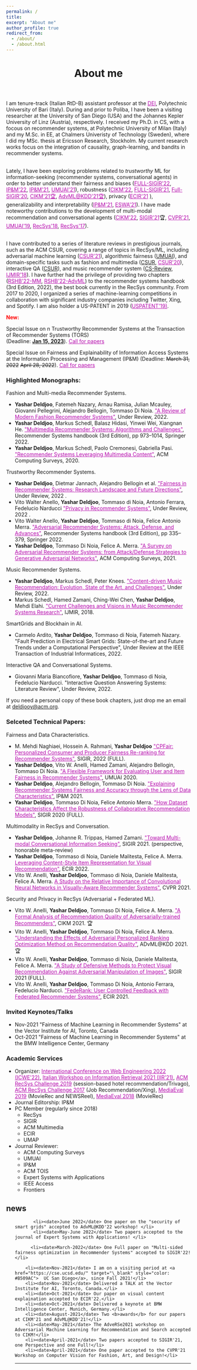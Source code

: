 ```yaml
---
permalink: /
title:
excerpt: "About me"
author_profile: true
redirect_from:
  - /about/
  - /about.html
---
```


<header class="post-header">
<h1 class="post-title">About me</h1>
</header>



<p> I am tenure-track (Italian RtD-B) assistant professor at the <a href="https://deipoliba.azurewebsites.net/en/department/" target="\_blank" style="color: #B509AC">DEI</a>, Polytechnic University of Bari (Italy). During and prior to Poliba, I have been a visiting researcher at the University of San Diego (USA) and the Johannes Kepler University of Linz (Austria), respectively. I received my Ph.D. in CS, with a focous on recommender systems, at Polytechnic University of Milan (Italy) and my M.Sc. in EE, at Chalmers Univeristy of Technology (Sweden), where I did my MSc. thesis at Ericsson Research, Stockholm.  My current research works focus on the integration of causality, graph-learning, and bandits in recommender systems. <br/> <br />
  
Lately, I have been exploring problems related to *trustworthy* ML for information-seeking (recommender systems, conversational agents) in order to better understand their fairness and biases (<a href="https://dl.acm.org/doi/10.1145/3477495.3531959" target="\_blank" style="color: #B509AC">FULL-SIGIR'22</a>, <a href="https://bit.ly/3fYmylr" target="\_blank" style="color: #B509AC">IP&M'22</a>, <a href="https://www.sciencedirect.com/science/article/pii/S0306457321001503?via%3Dihub" target="\_blank" style="color: #B509AC">IP&M'21</a>, <a href="https://link.springer.com/article/10.1007/s11257-020-09285-1" target="\_blank" style="color: #B509AC">UMUAI'21</a>), robustness (<a href="https://dl.acm.org/doi/10.1145/3511808.3557612" target="\_blank" style="color: #B509AC">CIKM'22</a>, <a href="https://doi.org/10.1145/3404835.3462848" target="\_blank" style="color: #B509AC">FULL-SIGIR'21</a>, <a href="https://doi.org/10.1145/3397271.3401046" target="\_blank" style="color: #B509AC">Full-SIGIR'20</a>, <a href="https://doi.org/10.1145/3459637.3482046" target="\_blank" style="color: #B509AC">CIKM'21🏆</a>, <a href="https://arxiv.org/abs/2107.13876" target="\_blank" style="color: #B509AC">AdvML@KDD'21🏆</a>), privacy (<a href="https://link.springer.com/chapter/10.1007/978-3-030-72113-8_3" target="\_blank" style="color: #B509AC">ECIR'21</a> ), generalizability and interpretability (<a href="https://www.sciencedirect.com/science/article/pii/S0306457321001503?via%3Dihub" target="\_blank" style="color: #B509AC">IP&M'21</a>, <a href="https://doi.org/10.1016/j.eswa.2022.118368" target="\_blank" style="color: #B509AC">ESWA'21</a>). I have made noteworthy contributions to the development of multi-modal recommendation and conversational agents (<a href="https://doi.org/10.1145/3511808.3557656" target="\_blank" style="color: #B509AC">CIKM'22</a>, <a href="https://doi.org/10.1145/3404835.3462806" target="\_blank" style="color: #B509AC">SIGIR'21</a>🏆,  <a href="https://doi.org/10.1109/CVPRW53098.2021.00445" target="\_blank" style="color: #B509AC">CVPR'21</a>,  <a href="https://doi.org/10.1007/s11257-019-09221-y" target="\_blank" style="color: #B509AC">UMUAI'19</a>, <a href="https://doi.org/10.1145/3240323.3240407" target="\_blank" style="color: #B509AC">RecSys'18</a>, <a href="https://doi.org/10.1145/3109859.3109908" target="\_blank" style="color: #B509AC">RecSys'17</a>). <br/> <br/>
  
   
  I have contributed to a series of literature reviews in prestigious journals, such as the ACM CSUR, covering a range of topics in RecSys/ML, including adversarial machine learning (<a href="https://dl.acm.org/doi/10.1145/3439729" target="\_blank" style="color: #B509AC">CSUR'21</a>), algorithmic fairness (<a href="https://arxiv.org/pdf/2205.11127.pdf" target="\_blank" style="color:">UMUAI</a>), and domain-specific tasks such as fashion and multimedia (<a href="https://arxiv.org/pdf/2202.02757.pdf" target="\_blank" style="color:">CSUR</a>, <a href="https://dl.acm.org/doi/10.1145/3407190" target="\_blank" style="color: #B509AC">CSUR'20</a>), interactive QA (<a href="https://arxiv.org/pdf/2209.01621.pdf" target="\_blank" style="color:">CSUR</a>), and music recommender system (<a href="https://arxiv.org/abs/2107.11803" target="\_blank" style="color:">CS-Review</a>, <a href="https://link.springer.com/article/10.1007/s13735-018-0154-2" target="\_blank" style="color: #B509AC">IJMIR'18</a>). I have further had the privilege of providing two chapters (<a href="https://link.springer.com/chapter/10.1007/978-1-0716-2197-4_25" target="\_blank" style="color: #B509AC">RSHB'22-MM</a>, <a href="https://link.springer.com/chapter/10.1007/978-1-0716-2197-4_9" target="\_blank" style="color: #B509AC">RSHB'22-AdvML</a>) to the recommender systems handbook (3rd Edition, 2022), the best book currently in the RecSys community. From 2017 to 2020, I organized a series of machine-learning competitions in collaboration with significant industry companies including Twitter, Xing, and Spotify. I am also holder a US-PATENT in 2019 (<a href="https://patentimages.storage.googleapis.com/7c/37/d4/c1c6a249bd3fa8/US10255503.pdf" target="\_blank" style="color: #B509AC">USPATENT'19)</a>.
</p>


<p style="color:red;"><b> New:</b></p> 

Special Issue on n Trustworthy Recommender Systems at the Transaction of Recommender Systems (TORS) <br> (Deadline: <ins><b>Jan 15, 2023</b></ins>). <a href="https://dl.acm.org/pb-assets/static_journal_pages/tors/pdf/TORS-SI-Trustworthy-Recommender-Systems-1659471050877.pdf" target="\_blank" style="color: #B509AC">Call for papers</a>


Special Issue on Fairness and Explainability of Information Access Systems at the Information Processing and Management (IP&M) (Deadline: <del>March 31, 2022</del> <del>April 28, 2022</del>). <a href="https://www.journals.elsevier.com/information-processing-and-management/call-for-papers/special-issue-on-fair-and-explainable-information-access-systems-for-social-good" target="\_blank" style="color: #B509AC">Call for papers</a>



<h3> Highlighted Monographs:</h3>
Fashion and Multi-media Recommender Systems.
<ul>
<li> <b>Yashar Deldjoo</b>, Fatemeh Nazary, Arnau Ramisa, Julian Mcauley, Giovanni Pellegrini, Alejandro Bellogin, Tommaso Di Noia. <a href="https://arxiv.org/pdf/2202.02757.pdf" style="color: #B509AC">"A Review of Modern Fashion Recommender Systems"</a>, Under Review, 2022. </li>  
<li> <b>Yashar Deldjoo</b>, Markus Schedl, Balasz Hidasi, Yinwei Wei, Xiangnan He. <a href="https://link.springer.com/chapter/10.1007/978-1-0716-2197-4_25" style="color: #B509AC">"Multimedia Recommender Systems: Algorithms and Challenges"</a>, Recommender Systems handbook (3rd Edition), pp 973–1014, Springer 2022. </li>
<li> <b>Yashar Deldjoo</b>, Markus Schedl, Paolo Cremonesi, Gabriella Pasi. <a href="https://dl.acm.org/doi/10.1145/3407190" style="color: #B509AC">"Recommender Systems Leveraging Multimedia Content"</a>, ACM Computing Surveys, 2020. </li>
 </ul>
 
Trustworthy Recommender Systems.
<ul>
  <li> <b>Yashar Deldjoo</b>, Dietmar Jannach,  Alejandro Bellogin et al. <a href="https://arxiv.org/pdf/2205.11127.pdf" style="color: #B509AC">"Fairness in Recommender Systems: Research Landscape and Future Directions"</a>, Under Review, 2022 .</li>
    <li> Vito Walter Anello, <b>Yashar Deldjoo</b>, Tommaso di Noia, Antonio Ferrara, Fedelucio Narducci <a href="" style="color: #B509AC">"Privacy in Recommender Systems"</a>, Under Review, 2022 .</li>
 <li> Vito Walter Anello, <b>Yashar Deldjoo</b>, Tommaso di Noia, Felice Antonio Merra. <a href="https://link.springer.com/chapter/10.1007/978-1-0716-2197-4_9" style="color: #B509AC">"Adversarial Recommender Systems: Attack, Defense, and Advances"</a>, Recommender Systems handbook (3rd Edition), pp 335–379, Springer 2022. </li> 
 <li> <b>Yashar Deldjoo</b>, Tommaso Di Noia, Felice A. Merra. <a href="https://dl.acm.org/doi/10.1145/3439729" style="color: #B509AC">"A Survey on Adversarial Recommender Systems: from Attack/Defense Strategies to Generative Adversarial Networks"</a>, ACM Computing Surveys, 2021.</li>

</ul>
  
Music Recommender Systems.
<ul>
     <li>  <b>Yashar Deldjoo</b>, Markus Schedl, Peter Knees. <a href="https://arxiv.org/pdf/2107.11803.pdf" style="color: #B509AC">"Content-driven Music Recommendation: Evolution, State of the Art, and Challenges"</a>, Under Review, 2022. </li>
  <li> Markus Schedl, Hamed Zamani, Ching-Wei Chen, <b>Yashar Deldjoo</b>, Mehdi Elahi. <a href="https://link.springer.com/article/10.1007/s13735-018-0154-2" style="color: #B509AC">"Current Challenges and Visions in Music Recommender Systems Research"</a>, IJMIR, 2018. </li>
  
 </ul>
 
 SmartGrids and Blockhain in AI.
 <ul>
<li> Carmelo Ardito, <b>Yashar Deldjoo</b>, Tommaso di Noia, Fatemeh Nazary. "Fault Prediction in Electrical Smart Grids: State-of-the-art and Future Trends under a Computational Perspective", Under Review at the IEEE Transaction of Industrial Informatices, 2022. </li>  
</ul>

Interactive QA and Conversational Systems.
  <ul>
     <li> Giovanni Maria Biancofiore, <b>Yashar Deldjoo</b>, Tommaso di Noia, Fedelucio Narducci. "Interactive Question Answering Systems: Literature Review", Under Review, 2022. </li> 
 </ul> 

If you need a personal copy of these book chapters, just drop me an email at deldjooy@acm.org.

<h3> Selceted Technical Papers:</h3>

Fairness and Data Characteristics.
<ul>
  <li> M. Mehdi Naghiaei, Hossein A. Rahmani, <b>Yashar Deldjoo</b> <a href="https://arxiv.org/pdf/2204.08085.pdf" style="color: #B509AC">"CPFair: Personalized Consumer and Producer Fairness Re-ranking for Recommender Systems"</a>, SIGIR, 2022 (FULL). </li>
   <li>  <b>Yashar Deldjoo</b>, Vito W. Anelli, Hamed Zamani, Alejandro Bellogin, Tommaso Di Noia. <a href="https://yasdel.github.io/files/UMUAI2020_FatRec__Deldjoo.pdf" style="color: #B509AC">"A Flexible Framework for Evaluating User and Item Fairness in Recommender Systems"</a>, UMUAI 2020. </li>
     <li>  <b>Yashar Deldjoo</b>, Alejandro Bellogin, Tommaso Di Noia. <a href="https://www.sciencedirect.com/science/article/pii/S0306457321001503" style="color: #B509AC">"Explaining Recommender Systems Fairness and Accuracy through the Lens of Data Characteristics"</a>, IP&M 2021. </li>
    <li>  <b>Yashar Deldjoo</b>, Tommaso Di Noia, Felice Antonio Merra. <a href="https://doi.org/10.1145/3397271.3401046" style="color: #B509AC">"How Dataset Characteristics Affect the Robustness of Collaborative Recommendation Models"</a>, SIGIR 2020 (FULL).  </li>
  </ul>
Multimodality in RecSys and Conversation.
  <ul>
<li> <b>Yashar Deldjoo</b>, Johanne R. Trippas, Hamed Zamani. <a href="https://yasdel.github.io/files/SIGIR_2021__Multi_Modal_Conversational_Information_Seeking.pdf" style="color: #B509AC">"Toward Multi-modal Conversational Information Seeking"</a>, SIGIR 2021. (perspective, honorable meta-review)</li>
        <li>  <b>Yashar Deldjoo</b>, Tommaso di Noia, Daniele Malitesta, Felice A. Merra. <a href="https://link.springer.com/chapter/10.1007/978-3-030-99739-7_10" style="color: #B509AC">Leveraging Content-Style Item Representation for Visual Recommendation"</a>, ECIR 2022. </li>
     <li>  Vito W. Anelli, <b>Yashar Deldjoo</b>, Tommaso di Noia, Daniele Malitesta, Felice A. Merra. <a href="https://openaccess.thecvf.com/content/CVPR2021W/CVFAD/html/Deldjoo_A_Study_on_the_Relative_Importance_of_Convolutional_Neural_Networks_CVPRW_2021_paper.html" style="color: #B509AC">A Study on the Relative Importance of Convolutional Neural Networks in Visually-Aware Recommender Systems"</a>, CVPR 2021. </li>
  </ul>
 Security and Privacy in RecSys (Adversarial + Federated ML).
  <ul>
   <li>  Vito W. Anelli,  <b>Yashar Deldjoo</b>, Tommaso Di Noia, Felice A. Merra. <a href="https://dl.acm.org/doi/abs/10.1145/3459637.3482046" style="color: #B509AC">"A Formal Analysis of Recommendation Quality of Adversarially-trained Recommenders"</a>, CIKM 2021. 🏆</li>
   <li>  Vito W. Anelli,  <b>Yashar Deldjoo</b>, Tommaso Di Noia, Felice A. Merra. <a href="https://arxiv.org/abs/2107.13876" style="color: #B509AC">"Understanding the Effects of Adversarial Personalized Ranking Optimization Method on Recommendation Quality"</a>, ADvML@KDD 2021. 🏆</li>
  <li>  Vito W. Anelli, <b>Yashar Deldjoo</b>, Tommaso di Noia, Daniele Malitesta, Felice A. Merra. <a href="https://yasdel.github.io/files/SIGIR2021b.pdf" style="color: #B509AC">"A Study of Defensive Methods to Protect Visual Recommendation Against Adversarial Manipulation of Images"</a>, SIGIR 2021 (FULL). </li>
  <li>  Vito W. Anelli, <b>Yashar Deldjoo</b>, Tommaso Di Noia, Antonio Ferrara, Fedelucio Narducci. <a href="https://link.springer.com/chapter/10.1007/978-3-030-72113-8_3" style="color: #B509AC">"FedeRank: User Controlled Feedback with Federated Recommender Systems"</a>, ECIR 2021.  </li>
</ul>

<h3>Invited Keynotes/Talks</h3>
<ul>
     <li><date>Nov-2021</date> "Fairness of Machine Learning in Recommender Systems" at the Vector Institute for AI, Toronto, Canada</li>
     <li><date>Oct-2021</date> "Fairness of Machine Learning in Recommender Systems" at the BMW Intelligence Center, Germany</li>
</ul>
<h3>Academic Services</h3>

<ul>
  <li> Organizer:  <a href="https://icwe2022.webengineering.org/organizing-committee/" style="color: #B509AC">International Conference on Web Engineering 2022 (ICWE'22)</a>, <a href="https://sisinflab.github.io/iir2021/organization/" style="color: #B509AC"> Italian Workshop on Information Retrieval 2021 (IIR'21)</a>, <a href="https://recsys.acm.org/recsys19/" style="color: #B509AC">ACM RecSys Challenge 2019</a> (session-based hotel recommendation/Trivago), <a href="https://recsys.acm.org/recsys17/challenge/" style="color: #B509AC">ACM RecSys Challenge 2017</a> (Job Recommendation/Xing), <a href="http://www.multimediaeval.org/mediaeval2019/mmrecsys/" style="color: #B509AC">MediaEval 2019</a> (MovieRec and NEWSReel), <a href="http://www.multimediaeval.org/mediaeval2018/content4recsys/index.html" style="color: #B509AC">MediaEval 2018</a> (MovieRec)</li>
  <li> Journal Editorship: IP&M </li>
  <li> PC Member (regularly since 2018) 
  <ul> <li> RecSys </li>
       <li> SIGIR </li>
       <li> ACM Multimedia </li>
       <li> ECIR </li>
       <li> UMAP </li>
   </ul>
   </li>
    <li> Journal Reviewer:
  <ul> <li> ACM Computing Surveys </li>
       <li> UMUAI </li>
       <li> IP&M </li>
       <li> ACM TOIS </li>
       <li> Expert Systems with Applications </li>
       <li>  IEEE Access </li>
       <li> Frontiers </li>
   </ul>
   </li>
</ul>



<div class="news">
<h2>news</h2>
        <ul>
          
           <li><date>June 2022</date> One paper on the "security of smart grids" accepted to AdvML@KDD'22 workshop! </li>
           <li><date>May-June 2022</date> Two papers accepted to the journal of Expert Systems with Applications! </li>

          <li><date>March-2022</date> One Full paper on "Multi-sided fairness optimization in Recommender Systems" accepted to SIGIR'22! </li>

        <li><date>Nov-2021</date> I am on a visiting period at <a href="https://cse.ucsd.edu/" target="\_blank" style="color: #B509AC">  UC San Diego</a>, since Fall 2021!</li>
        <li><date>Nov-2021</date> Delivered a TALK at the Vector Institute for AI, Toronto, Canada.</li>
        <li><date>Oct-2021</date> Our paper on visual content explaination accepted to ECIR'22.</li>
        <li><date>Oct-2021</date> Delivered a keynote at BMW Intelligence Center, Munich, Germany.</li>
        <li><date>August-2021</date> Two <b>awards</b> for our papers at CIKM'21 and AdvML@KDD'21!</li>
        <li><date>May-2021</date> The AdveRSe2021 workshop on Adversarial Machine Learning for Recommendation and Search accepted to CIKM!</li>
        <li><date>April-2021</date> Two papers accepted to SIGIR'21, one Perspective and one Full!</li>
        <li><date>April-2021</date> One paper accepted to the CVPR'21 Workshop on Computer Vision for Fashion, Art, and Design!</li>
<hr/>
</ul>

